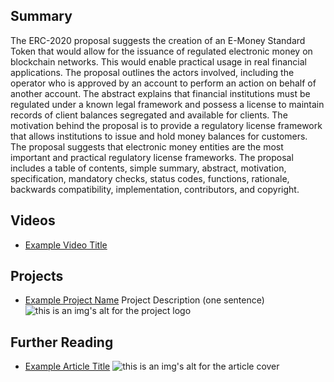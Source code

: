## Summary

The ERC-2020 proposal suggests the creation of an E-Money Standard Token that would allow for the issuance of regulated electronic money on blockchain networks. This would enable practical usage in real financial applications. The proposal outlines the actors involved, including the operator who is approved by an account to perform an action on behalf of another account. The abstract explains that financial institutions must be regulated under a known legal framework and possess a license to maintain records of client balances segregated and available for clients. The motivation behind the proposal is to provide a regulatory license framework that allows institutions to issue and hold money balances for customers. The proposal suggests that electronic money entities are the most important and practical regulatory license frameworks. The proposal includes a table of contents, simple summary, abstract, motivation, specification, mandatory checks, status codes, functions, rationale, backwards compatibility, implementation, contributors, and copyright.

## Videos

- [Example Video Title](https://www.youtube.com/watch?v=TDGq4aeevgY)

## Projects

- [Example Project Name](https://xxxx.xxx/xxxxx) Project Description (one sentence) ![this is an img's alt for the project logo](https://xxxx.xxx/project-logo.xxx)

## Further Reading

- [Example Article Title](https://xxxx.xxx/xxxxx) ![this is an img's alt for the article cover](https://xxxx.xxx/article-cover.xxx)

